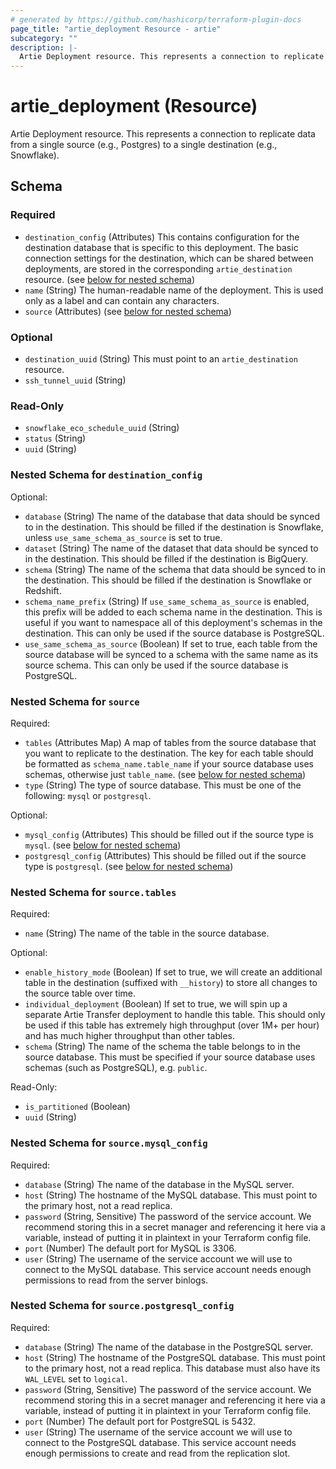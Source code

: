 ```yaml
---
# generated by https://github.com/hashicorp/terraform-plugin-docs
page_title: "artie_deployment Resource - artie"
subcategory: ""
description: |-
  Artie Deployment resource. This represents a connection to replicate data from a single source (e.g., Postgres) to a single destination (e.g., Snowflake).
---
```


# artie_deployment (Resource)

Artie Deployment resource. This represents a connection to replicate data from a single source (e.g., Postgres) to a single destination (e.g., Snowflake).



<!-- schema generated by tfplugindocs -->
## Schema

### Required

- `destination_config` (Attributes) This contains configuration for the destination database that is specific to this deployment. The basic connection settings for the destination, which can be shared between deployments, are stored in the corresponding `artie_destination` resource. (see [below for nested schema](#nestedatt--destination_config))
- `name` (String) The human-readable name of the deployment. This is used only as a label and can contain any characters.
- `source` (Attributes) (see [below for nested schema](#nestedatt--source))

### Optional

- `destination_uuid` (String) This must point to an `artie_destination` resource.
- `ssh_tunnel_uuid` (String)

### Read-Only

- `snowflake_eco_schedule_uuid` (String)
- `status` (String)
- `uuid` (String)

<a id="nestedatt--destination_config"></a>
### Nested Schema for `destination_config`

Optional:

- `database` (String) The name of the database that data should be synced to in the destination. This should be filled if the destination is Snowflake, unless `use_same_schema_as_source` is set to true.
- `dataset` (String) The name of the dataset that data should be synced to in the destination. This should be filled if the destination is BigQuery.
- `schema` (String) The name of the schema that data should be synced to in the destination. This should be filled if the destination is Snowflake or Redshift.
- `schema_name_prefix` (String) If `use_same_schema_as_source` is enabled, this prefix will be added to each schema name in the destination. This is useful if you want to namespace all of this deployment's schemas in the destination. This can only be used if the source database is PostgreSQL.
- `use_same_schema_as_source` (Boolean) If set to true, each table from the source database will be synced to a schema with the same name as its source schema. This can only be used if the source database is PostgreSQL.


<a id="nestedatt--source"></a>
### Nested Schema for `source`

Required:

- `tables` (Attributes Map) A map of tables from the source database that you want to replicate to the destination. The key for each table should be formatted as `schema_name.table_name` if your source database uses schemas, otherwise just `table_name`. (see [below for nested schema](#nestedatt--source--tables))
- `type` (String) The type of source database. This must be one of the following: `mysql` or `postgresql`.

Optional:

- `mysql_config` (Attributes) This should be filled out if the source type is `mysql`. (see [below for nested schema](#nestedatt--source--mysql_config))
- `postgresql_config` (Attributes) This should be filled out if the source type is `postgresql`. (see [below for nested schema](#nestedatt--source--postgresql_config))

<a id="nestedatt--source--tables"></a>
### Nested Schema for `source.tables`

Required:

- `name` (String) The name of the table in the source database.

Optional:

- `enable_history_mode` (Boolean) If set to true, we will create an additional table in the destination (suffixed with `__history`) to store all changes to the source table over time.
- `individual_deployment` (Boolean) If set to true, we will spin up a separate Artie Transfer deployment to handle this table. This should only be used if this table has extremely high throughput (over 1M+ per hour) and has much higher throughput than other tables.
- `schema` (String) The name of the schema the table belongs to in the source database. This must be specified if your source database uses schemas (such as PostgreSQL), e.g. `public`.

Read-Only:

- `is_partitioned` (Boolean)
- `uuid` (String)


<a id="nestedatt--source--mysql_config"></a>
### Nested Schema for `source.mysql_config`

Required:

- `database` (String) The name of the database in the MySQL server.
- `host` (String) The hostname of the MySQL database. This must point to the primary host, not a read replica.
- `password` (String, Sensitive) The password of the service account. We recommend storing this in a secret manager and referencing it here via a variable, instead of putting it in plaintext in your Terraform config file.
- `port` (Number) The default port for MySQL is 3306.
- `user` (String) The username of the service account we will use to connect to the MySQL database. This service account needs enough permissions to read from the server binlogs.


<a id="nestedatt--source--postgresql_config"></a>
### Nested Schema for `source.postgresql_config`

Required:

- `database` (String) The name of the database in the PostgreSQL server.
- `host` (String) The hostname of the PostgreSQL database. This must point to the primary host, not a read replica. This database must also have its `WAL_LEVEL` set to `logical`.
- `password` (String, Sensitive) The password of the service account. We recommend storing this in a secret manager and referencing it here via a variable, instead of putting it in plaintext in your Terraform config file.
- `port` (Number) The default port for PostgreSQL is 5432.
- `user` (String) The username of the service account we will use to connect to the PostgreSQL database. This service account needs enough permissions to create and read from the replication slot.
